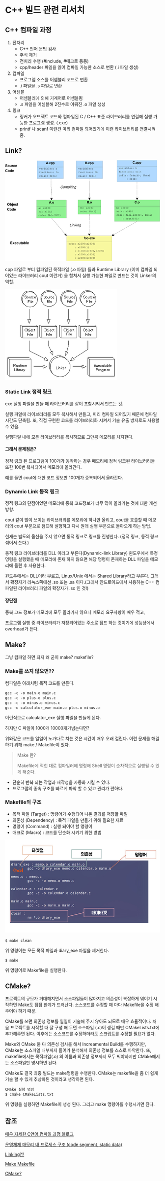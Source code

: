 # C++ 빌드 관련 리서치



## C++ 컴파일 과정

1. 전처리
   * C++ 언어 문법 검사
   * 주석 제거
   * 전처리 수행 (#include, #매크로 등등)
   * cpp/header 파일을 읽어 컴파일 가능한 소스로 변환 (.i 파일 생성)
2. 컴파일
   * 프로그램 소스를 어셈블리 코드로 변환
   * .i 파일을 .s 파일로 변환
3. 어셈블
   * 어셈블러에 의해 기계어로 어셈블됨
   * .s 파일을 어셈블해 2진수로 이뤄진 .o 파일 생성
4. 링크
   * 링커가 오브젝트 코드와 컴파일된 C / C++ 표준 라이브러리를 연결해 실행 가능한 프로그램 생성. (.exe)
   * printf 나 scanf 이런건 미리 컴파일 되어있기에 이런 라이브러리를 연결시켜줌.

## Link?

![9985B3375C56ED5D1F](image\9985B3375C56ED5D1F.png)

cpp 파일로 부터 컴파일된 목적파일 (.o 파일) 들과 Runtime Library (이미 컴파일 되어있는 라이브러리 cout 이런거) 을 합쳐서 실행 가능한 파일로 만드는 것이 Linker의 역할.

![link_5f854d22127de-2](image\link_5f854d22127de-2.gif)





### Static Link 정적 링크

exe 실행 파일을 만들 때 라이브러리를 같이 포함시켜서 만드는 것.

실행 파일에 라이브러리를 모두 복사해서 만들고, 미리 컴파일 되어있기 때문에 컴파일 시간도 단축됨. 또, 직접 구현한 코드를 라이브러리화 시켜서 기술 유출 방지로도 사용할 수 있음.

실행파일 내에 모든 라이브러리를 복사하므로 그만큼 메모리를 차지한다.

#### 그래서 문제점은?

정적 링크 된 프로그램이 100개가 동작하는 경우 메모리에 정적 링크된 라이브러리들 또한 100번 복사되어서 메모리에 올라간다. 

예를 들면 cout에 대한 코드 정보만 100개가 중복되어서 올라간다.



### Dynamic Link 동적 링크

정적 링크의 단점이었던 메모리에 중복 코드정보가 너무 많이 올라가는 것에 대한 개선 방향.

cout 같이 많이 쓰이는 라이브러리를 메모리에 하나만 올리고, cout을 호출할 때 메모리의 cout 부분으로 점프해 실행하고 다시 원래 실행 부분으로 돌아오게 하는 방법.

현재는 별도의 옵션을 주지 않으면 동적 링크로 링크를 진행한다. (정적 링크, 동적 링크 섞어서 쓴다.)

동적 링크 라이브러리를 DLL 이라고 부른다(Dynamic-link Library) 윈도우에서 특정 명령을 실행했을 때 메모리에 존재 하지 않으면 해당 명령이 존재하는 DLL 파일을 메모리에 올린 후 사용한다.

윈도우에서는 DLL이라 부르고, Linux/Unix 에서는 Shared Library라고 부른다. 그래서 확장자가 리눅스쪽에선 .so 또는 .sa 이다.(그래서 안드로이드에서 사용하는 C++ 컴파일된 라이브러리 파일의 확장자가 .so 인 것!)

#### 장단점

중복 코드 정보가 메모리에 모두 올라가지 않으니 메모리 요구사항이 매우 적고,

프로그램 실행 중 라이브러리가 저장되어있는 주소로 점프 하는 것이기에 성능상에서 overhead가 든다.



## Make?

그냥 컴파일 하면 되지 왜 굳이 make? makefile?

### Make를 쓰지 않으면??

컴파일은 아래처럼 목적 코드를 만든다.

```
gcc -c -o main.o main.c
gcc -c -o plus.o plus.c
gcc -c -o minus.o minus.c
gcc -o calculator_exe main.o plus.o minus.o
```

이런식으로 calculator_exe 실행 파일을 만들게 된다.

하지만 C 파일이 1000개 10000개가넘는다면?

위와같은 코드를 일일이 노가다로 치는 것은 시간이 매우 오래 걸린다. 이런 문제를 해결 하기 위해 make / Makefile이 있다.

> Make 란?
>
> Makefile에 적힌 대로 컴파일러에 명령해 Shell 명령이 순차적으로 실행될 수 있게 해준다.

* 단순히 반복 되는 작업과 재작성을 자동화 시킬 수 있다.
* 프로그램의 종속 구조를 빠르게 파악 할 수 있고 관리가 편하다. 

### Makefile의 구조

* 목적 파일 (Target) : 명령어가 수행되어 나온 결과를 저장할 파일
* 의존성 (Dependency) : 목적 파일을 만들기 위해 필요한 재료
* 명령어 (Command) : 실행 되어야 할 명령어
* 매크로 (Macro) : 코드를 단순화 시키기 위한 방법

![253E224B56E5924D28](image\253E224B56E5924D28.jpg)

```
$ make clean
```

위 명령어는 모든 목적 파일과 diary_exe 파일을 제거한다.

```
$ make
```

위 명령어로 Makefile을 실행한다.



## CMake?

프로젝트의 규모가 거대해지면서 소스파일들이 많아지고 의존성이 복잡하게 엮이기 시작하면 Make도 점점 한계가 드러난다. 소스코드를 수정할 때 마다 Makefile을 수정 해주어야 하기 때문.

CMake를 쓰면 의존성 정보를 일일이 기술해 주지 않아도 되므로 매우 효율적이다. 처음 프로젝트를 시작할 때 잘 구성 해 두면 소스파일 (.c)이 생길 때만 CMakeLists.txt에 추가해주면 된다. 이후에는 소스코드를 수정하더라도 스크립트를 수정할 필요가 없다.

Make와 CMake 둘 다 의존성 검사를 해서 Increamental Build를 수행하지만, CMake는 소스파일 내부까지 들어가 분석해서 의존성 정보를 스스로 파악한다. 또, makefile에서는 목적파일(.o) 의 이름과 의존성 정보까지 모두 써야하지만 CMake에서는 소스파일만 명시하면 된다.

CMake도 결국 최종 빌드는 make명령을 수행한다. CMake는 makefile을 좀 더 쉽게 기술 할 수 있게 추상화된 것이라고 생각하면 된다.

```
CMake 실행 명령
$ cmake CMakeLists.txt
```

위 명령을 실행하면 Makefile이 생성 된다. 그리고 make 명령어를 수행시키면 된다.



## 참조

[매우 자세한 C언어 컴파일 과정 블로그](https://gracefulprograming.tistory.com/16)

[운영체제 매모리 내 프로세스 구조 (code segment, static data)](https://jhnyang.tistory.com/32)

[Linking??](https://jhnyang.tistory.com/40)

[Make Makefile](https://bowbowbow.tistory.com/12)

[CMake?](https://www.tuwlab.com/ece/27234)